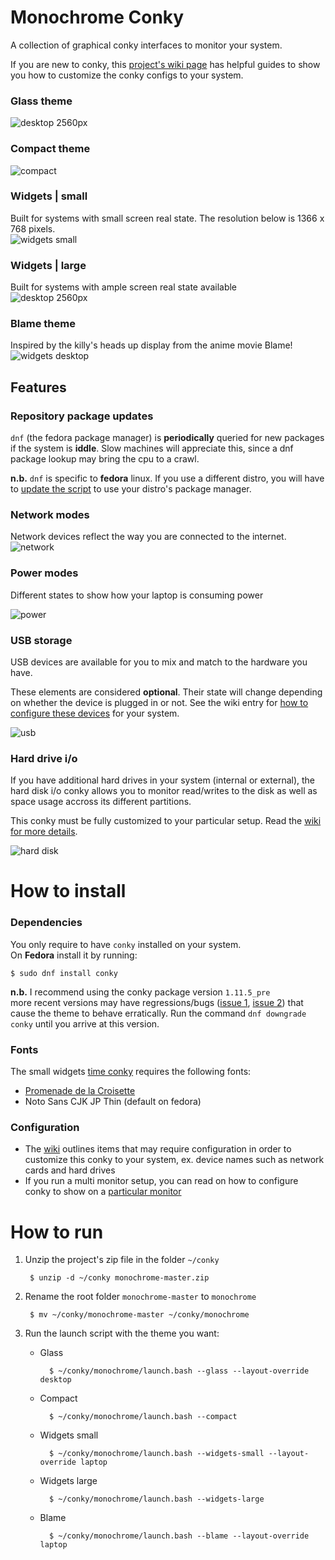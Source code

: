 # Monochrome Conky
A collection of graphical conky interfaces to monitor your system.

If you are new to conky, this [project's wiki page](https://github.com/ernesto1/monochrome/wiki) has  helpful guides to show you how to customize the conky configs to your system.

### Glass theme
![desktop 2560px](images/screenshots/glass.jpg)

### Compact theme
![compact](images/screenshots/compact.jpg)

### Widgets | small
Built for systems with small screen real state. The resolution below is 1366 x 768 pixels.  
![widgets small](images/screenshots/widgets-small.jpg)

### Widgets | large
Built for systems with ample screen real state available  
![desktop 2560px](images/screenshots/widgets-large.jpg)

### Blame theme
Inspired by the killy's heads up display from the anime movie Blame!  
![widgets desktop](images/screenshots/blame.jpg)

## Features
### Repository package updates
`dnf` (the fedora package manager) is **periodically** queried for new packages if the system is **iddle**. Slow machines will appreciate this, since a dnf package lookup may bring the cpu to a crawl.

**n.b.** `dnf` is specific to **fedora** linux.  If you use a different distro, you will have to [update the script](https://github.com/ernesto1/monochrome/wiki) to use your distro's package manager.

### Network modes
Network devices reflect the way you are connected to the internet.  
![network](images/screenshots/network-modes.jpg)
### Power modes
Different states to show how your laptop is consuming power 

![power](images/screenshots/power-modes.jpg)
### USB storage
USB devices are available for you to mix and match to the hardware you have.

These elements are considered **optional**.  Their state will change depending on whether the device is plugged in or not.
See the wiki entry for [how to configure these devices](https://github.com/ernesto1/monochrome/wiki#usb-drives) for your system.

![usb](images/screenshots/usbStorage.jpg)

### Hard drive i/o
If you have additional hard drives in your system (internal or external), the hard disk i/o conky allows you to monitor read/writes to the disk as well as space usage accross its different partitions.

This conky must be fully customized to your particular setup.  Read the [wiki for more details](https://github.com/ernesto1/monochrome/wiki#hard-drive-io).

![hard disk](images/screenshots/hard-drive-io.jpg)

# How to install
### Dependencies
You only require to have `conky` installed on your system.  
On **Fedora** install it by running:

```
$ sudo dnf install conky
```

**n.b.** I recommend using the conky package version `1.11.5_pre`  
more recent versions may have regressions/bugs ([issue 1](https://github.com/brndnmtthws/conky/issues/960), [issue 2](https://github.com/brndnmtthws/conky/issues/979)) that cause the theme to behave erratically.  Run the command `dnf downgrade conky` until you arrive at this version.

### Fonts
The small widgets [time conky](https://github.com/ernesto1/monochrome/blob/master/widgets-small/sidebar-time) requires the following fonts:

- [Promenade de la Croisette](https://www.fontspace.com/promenade-de-la-croisette-font-f23769)
- Noto Sans CJK JP Thin (default on fedora)

### Configuration
- The [wiki](https://github.com/ernesto1/monochrome/wiki) outlines items that may require configuration in order to customize this conky to your system, ex. device names such as network cards and hard drives
- If you run a multi monitor setup, you can read on how to configure conky to show on a [particular monitor](https://github.com/ernesto1/monochrome/wiki#multi-monitor-setups)

# How to run
1) Unzip the project's zip file in the folder `~/conky`

        $ unzip -d ~/conky monochrome-master.zip

2) Rename the root folder `monochrome-master` to `monochrome`

        $ mv ~/conky/monochrome-master ~/conky/monochrome

3) Run the launch script with the theme you want:

    - Glass

            $ ~/conky/monochrome/launch.bash --glass --layout-override desktop

    - Compact

            $ ~/conky/monochrome/launch.bash --compact

    - Widgets small

            $ ~/conky/monochrome/launch.bash --widgets-small --layout-override laptop

    - Widgets large

            $ ~/conky/monochrome/launch.bash --widgets-large

    - Blame

            $ ~/conky/monochrome/launch.bash --blame --layout-override laptop
